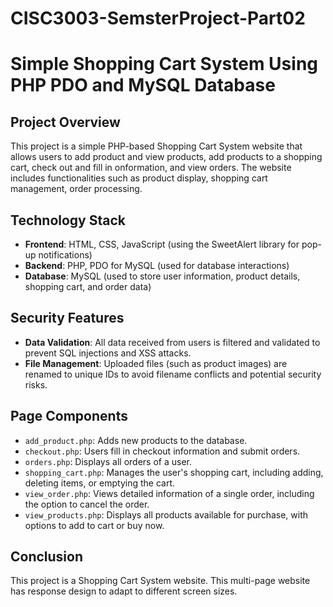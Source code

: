 # CISC3003-SemsterProject-Part02
# Simple Shopping Cart System Using PHP PDO and MySQL Database 

## Project Overview

This project is a simple PHP-based Shopping Cart System website that allows users to add product and view products, add products to a shopping cart, check out and fill in onformation, and view orders. The website includes functionalities such as product display, shopping cart management, order processing.


## Technology Stack

- **Frontend**: HTML, CSS, JavaScript (using the SweetAlert library for pop-up notifications)
- **Backend**: PHP, PDO for MySQL (used for database interactions)
- **Database**: MySQL (used to store user information, product details, shopping cart, and order data)

## Security Features

- **Data Validation**: All data received from users is filtered and validated to prevent SQL injections and XSS attacks.
- **File Management**: Uploaded files (such as product images) are renamed to unique IDs to avoid filename conflicts and potential security risks.

## Page Components

- `add_product.php`: Adds new products to the database.
- `checkout.php`: Users fill in checkout information and submit orders.
- `orders.php`: Displays all orders of a user.
- `shopping_cart.php`: Manages the user's shopping cart, including adding, deleting items, or emptying the cart.
- `view_order.php`: Views detailed information of a single order, including the option to cancel the order.
- `view_products.php`: Displays all products available for purchase, with options to add to cart or buy now.

## Conclusion

This project is a Shopping Cart System website. This multi-page website has response design to adapt to different screen sizes.
